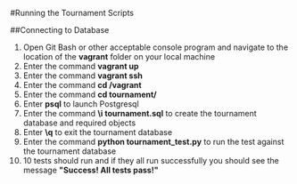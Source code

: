 #Running the Tournament Scripts

##Connecting to Database
1.  Open Git Bash or other acceptable console program and navigate to the location of the **vagrant** folder on your local machine
2.  Enter the command **vagrant up**
3.  Enter the command **vagrant ssh**
4.  Enter the command **cd /vagrant**
5.  Enter the command **cd tournament/**
6.  Enter **psql** to launch Postgresql
7.  Enter the command **\i tournament.sql** to create the tournament database and required objects
8.  Enter **\q** to exit the tournament database
9.  Enter the command **python tournament_test.py** to run the test against the tournament database
10. 10 tests should run and if they all run successfully you should see the message **"Success! All tests pass!"**
